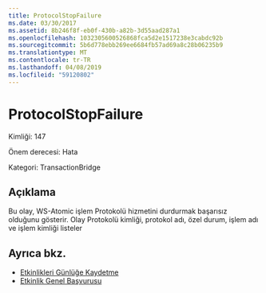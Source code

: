 ```yaml
---
title: ProtocolStopFailure
ms.date: 03/30/2017
ms.assetid: 8b246f8f-eb0f-430b-a82b-3d55aad287a1
ms.openlocfilehash: 1032305600526868fca5d2e1517238e3cabdc92b
ms.sourcegitcommit: 5b6d778ebb269ee6684fb57ad69a8c28b06235b9
ms.translationtype: MT
ms.contentlocale: tr-TR
ms.lasthandoff: 04/08/2019
ms.locfileid: "59120802"
---
```

# <a name="protocolstopfailure"></a>ProtocolStopFailure
Kimliği: 147  
  
 Önem derecesi: Hata  
  
 Kategori: TransactionBridge  
  
## <a name="description"></a>Açıklama  
 Bu olay, WS-Atomic işlem Protokolü hizmetini durdurmak başarısız olduğunu gösterir. Olay Protokolü kimliği, protokol adı, özel durum, işlem adı ve işlem kimliği listeler  
  
## <a name="see-also"></a>Ayrıca bkz.

- [Etkinlikleri Günlüğe Kaydetme](../../../../../docs/framework/wcf/diagnostics/event-logging/index.md)
- [Etkinlik Genel Başvurusu](../../../../../docs/framework/wcf/diagnostics/event-logging/events-general-reference.md)
